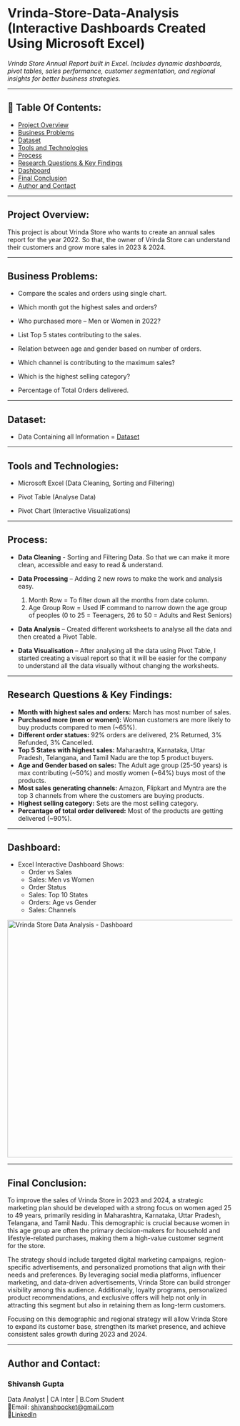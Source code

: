 # Vrinda-Store-Data-Analysis (Interactive Dashboards Created Using Microsoft Excel)  
*Vrinda Store Annual Report built in Excel. Includes dynamic dashboards, pivot tables, sales performance, customer segmentation, and regional insights for better business strategies.*
***

## 📌 Table Of Contents:
- [Project Overview](https://github.com/shivanshgupta01/vrinda-store-analysis-excel/blob/main/README.md#project-overview)
- [Business Problems](https://github.com/shivanshgupta01/vrinda-store-analysis-excel/tree/main#business-problems)
- [Dataset](https://github.com/shivanshgupta01/vrinda-store-analysis-excel/tree/main#dataset)
- [Tools and Technologies](https://github.com/shivanshgupta01/vrinda-store-analysis-excel/tree/main?tab=readme-ov-file#tools-and-technologies)
- [Process](https://github.com/shivanshgupta01/vrinda-store-analysis-excel/tree/main?tab=readme-ov-file#process)
- [Research Questions & Key Findings](https://github.com/shivanshgupta01/vrinda-store-analysis-excel/tree/main?tab=readme-ov-file#research-questions--key-findings)
- [Dashboard](https://github.com/shivanshgupta01/vrinda-store-analysis-excel/tree/main?tab=readme-ov-file#dashboard)
- [Final Conclusion](https://github.com/shivanshgupta01/vrinda-store-analysis-excel/tree/main?tab=readme-ov-file#final-conclusion)
- [Author and Contact](https://github.com/shivanshgupta01/vrinda-store-analysis-excel/tree/main?tab=readme-ov-file#author-and-contact)


***

## Project Overview:
This project is about Vrinda Store who wants to create an annual sales report for the year 2022. So that, the owner of Vrinda Store can understand their customers and grow more sales in 2023 & 2024.
***

## Business Problems:

- Compare the scales and orders using single chart.

- Which month got the highest sales and orders?

- Who purchased more – Men or Women in 2022?

- List Top 5 states contributing to the sales.

- Relation between age and gender based on number of orders.

- Which channel is contributing to the maximum sales?

- Which is the highest selling category?

- Percentage of Total Orders delivered.

***

## Dataset:
- Data Containing all Information = <a href="https://github.com/shivanshgupta01/vrinda-store-analysis-excel/blob/main/Vrinda%20Store%20Data%20Analysis.xlsx">Dataset</a>
***

## Tools and Technologies:

- Microsoft Excel (Data Cleaning, Sorting and Filtering)

- Pivot Table (Analyse Data)

- Pivot Chart (Interactive Visualizations)
***

## Process:

- **Data Cleaning** - Sorting and Filtering Data. So that we can make it more clean, accessible and easy to read & understand.

- **Data Processing** – Adding 2 new rows to make the work and analysis easy. 
  1.	Month Row = To filter down all the months from date column.
  2.	Age Group Row = Used IF command to narrow down the age group of peoples (0 to 25 = Teenagers, 
      26 to 50 = Adults and Rest Seniors)


- **Data Analysis** – Created different worksheets to analyse all the data and then created a Pivot Table.

- **Data Visualisation** – After analysing all the data using Pivot Table, I started creating a visual report so that it will be easier for the company to understand all the data visually without changing the worksheets.

***

## Research Questions & Key Findings:

- **Month with highest sales and orders:** March has most number of sales.
- **Purchased more (men or women):** Woman customers are more likely to buy products compared to men (~65%).
- **Different order statues:** 92% orders are delivered, 2% Returned, 3% Refunded, 3% Cancelled.
- **Top 5 States with highest sales:** Maharashtra, Karnataka, Uttar Pradesh, Telangana, and Tamil Nadu are the top 5 product buyers.
- **Age and Gender based on sales:** The Adult age group (25-50 years) is max contributing (~50%) and mostly women (~64%) buys most of the products.
- **Most sales generating channels:** Amazon, Flipkart and Myntra are the top 3 channels from where the customers are buying products.
- **Highest selling category:** Sets are the most selling category.
- **Percantage of total order delivered:** Most of the products are getting delivered (~90%).

***

## Dashboard:
- Excel Interactive Dashboard Shows:
  - Order vs Sales
  - Sales: Men vs Women
  - Order Status
  - Sales: Top 10 States
  - Orders: Age vs Gender
  - Sales: Channels
<img width="1297" height="532" alt="Vrinda Store Data Analysis - Dashboard" src="https://github.com/user-attachments/assets/d47ef746-8950-4c4a-9805-5652093ea867" />

***

## Final Conclusion:
To improve the sales of Vrinda Store in 2023 and 2024, a strategic marketing plan should be developed with a strong focus on women aged 25 to 49 years, primarily residing in Maharashtra, Karnataka, Uttar Pradesh, Telangana, and Tamil Nadu. This demographic is crucial because women in this age group are often the primary decision-makers for household and lifestyle-related purchases, making them a high-value customer segment for the store.

The strategy should include targeted digital marketing campaigns, region-specific advertisements, and personalized promotions that align with their needs and preferences. By leveraging social media platforms, influencer marketing, and data-driven advertisements, Vrinda Store can build stronger visibility among this audience. Additionally, loyalty programs, personalized product recommendations, and exclusive offers will help not only in attracting this segment but also in retaining them as long-term customers.

Focusing on this demographic and regional strategy will allow Vrinda Store to expand its customer base, strengthen its market presence, and achieve consistent sales growth during 2023 and 2024.

***

## Author and Contact:
### Shivansh Gupta
Data Analyst | CA Inter | B.Com Student  
       📧Email: shivanshpocket@gmail.com  
       🔗<a href="https://www.linkedin.com/in/shivanshfinance">LinkedIn</a>
